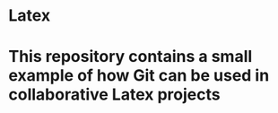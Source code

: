 # Latex
# This repository contains a small example of how Git can be used in collaborative Latex projects

